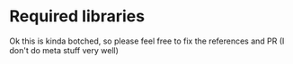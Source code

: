 # Required libraries
Ok this is kinda botched, so please feel free to fix the references and PR
(I don't do meta stuff very well)